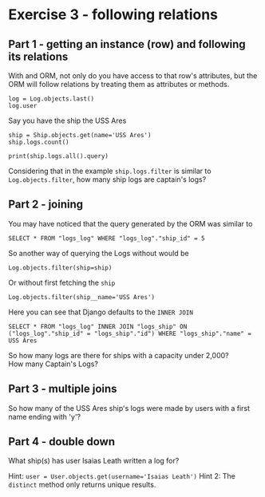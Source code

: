 # Exercise 3 - following relations


## Part 1 - getting an instance (row) and following its relations


With and ORM, not only do you have access to that row's attributes, but the ORM will follow relations by treating them as attributes or methods. 

    log = Log.objects.last()
    log.user

Say you have the ship the USS Ares

    ship = Ship.objects.get(name='USS Ares')
    ship.logs.count()

    print(ship.logs.all().query)


Considering that in the example `ship.logs.filter` is similar to `Log.objects.filter`, how many ship logs are captain's logs?


## Part 2 - joining

You may have noticed that the query generated by the ORM was similar to 

    SELECT * FROM "logs_log" WHERE "logs_log"."ship_id" = 5

So another way of querying the Logs without would be

    Log.objects.filter(ship=ship)

Or without first fetching the `ship`

    Log.objects.filter(ship__name='USS Ares')

Here you can see that Django defaults to the `INNER JOIN`

    SELECT * FROM "logs_log" INNER JOIN "logs_ship" ON ("logs_log"."ship_id" = "logs_ship"."id") WHERE "logs_ship"."name" = USS Ares


So how many logs are there for ships with a capacity under 2,000?  
How many Captain's Logs?


## Part 3 - multiple joins

So how many of the USS Ares ship's logs were made by users with a first name ending with 'y'?


## Part 4 - double down

What ship(s) has user Isaias Leath written a log for?

Hint: `user = User.objects.get(username='Isaias Leath')`
Hint 2: The `distinct` method only returns unique results.
